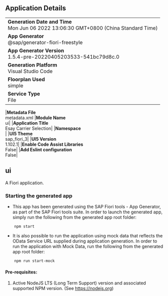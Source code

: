 ## Application Details

|                                                                                         |
| --------------------------------------------------------------------------------------- |
| **Generation Date and Time**<br>Mon Jun 06 2022 13:06:30 GMT+0800 (China Standard Time) |
| **App Generator**<br>@sap/generator-fiori-freestyle                                     |
| **App Generator Version**<br>1.5.4-pre-20220405203533-541bc79d8c.0                      |
| **Generation Platform**<br>Visual Studio Code                                           |
| **Floorplan Used**<br>simple                                                            |
| **Service Type**<br>File                                                                |

|**Metadata File**<br>metadata.xml
|**Module Name**<br>ui|
|**Application Title**<br>Esay Carrier Selection|
|**Namespace**<br>|
|**UI5 Theme**<br>sap_fiori_3|
|**UI5 Version**<br>1.102.1|
|**Enable Code Assist Libraries**<br>False|
|**Add Eslint configuration**<br>False|

## ui

A Fiori application.

### Starting the generated app

- This app has been generated using the SAP Fiori tools - App Generator, as part of the SAP Fiori tools suite. In order to launch the generated app, simply run the following from the generated app root folder:

```
    npm start
```

- It is also possible to run the application using mock data that reflects the OData Service URL supplied during application generation. In order to run the application with Mock Data, run the following from the generated app root folder:

```
    npm run start-mock
```

#### Pre-requisites:

1. Active NodeJS LTS (Long Term Support) version and associated supported NPM version. (See https://nodejs.org)
